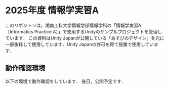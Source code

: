 # 2025年度 情報学実習A
このリポジトリは，湘南工科大学情報学部情報学科の「情報学実習A（Informatics Practice A）」で使用するUnityのサンプルプロジェクトを管理しています．
この資料はUnity Japanが公開している「あそびのデザイン」を元に一部抜粋して使用しています．Unity Japanの許可を得て授業で使用しています．

## 動作確認環境

以下の環境で動作確認をしています．
後日，公開予定です．
